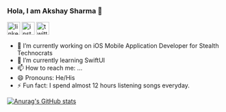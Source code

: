 ### Hola, I am Akshay Sharma 👋

[<img src='https://cdn.jsdelivr.net/npm/simple-icons@3.0.1/icons/linkedin.svg' alt='linkedin' height='30'>](https://www.linkedin.com/in/Akshay(Akki)Sharma/) 
[<img src='https://cdn.jsdelivr.net/npm/simple-icons@3.0.1/icons/instagram.svg' alt='instagram' height='30'>](https://www.instagram.com/official_akshaysharma.as/)
[<img src='https://cdn.jsdelivr.net/npm/simple-icons@3.0.1/icons/twitter.svg' alt='twitter' height='30'>](https://twitter.com/@itsSharma2230)  


- 🔭 I’m currently working on iOS Mobile Application Developer for Stealth Technocrats
- 🌱 I’m currently learning SwiftUI
- 📫 How to reach me: ...
- 😄 Pronouns: He/His
- ⚡ Fun fact: I spend almost 12 hours listening songs everyday.

[![Anurag's GitHub stats](https://github-readme-stats.vercel.app/api?username=AkshaySharma2230)](https://github.com/anuraghazra/github-readme-stats)

